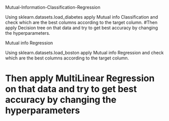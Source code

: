 Mutual-Information-Classification-Regression

Using sklearn.datasets.load_diabetes apply Mutual info Classification and check which are the best columns according to the target column. 
#Then apply Decision tree on that data and try to get best accuracy by changing the hyperparameters.

Mutual info Regression

Using sklearn.datasets.load_boston apply Mutual info Regression and check which are the best columns according to the target column. 
# Then apply MultiLinear Regression on that data and try to get best accuracy by changing the hyperparameters
